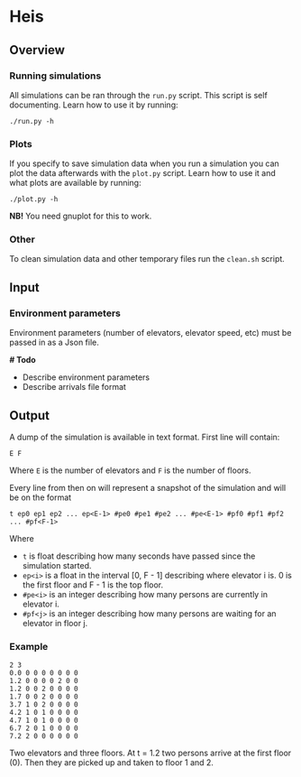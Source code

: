 # Heis

## Overview

### Running simulations

All simulations can be ran through the `run.py` script. This script is self documenting.
Learn how to use it by running:
```
./run.py -h
```

### Plots

If you specify to save simulation data when you run a simulation you can plot the data afterwards with the `plot.py` script.
Learn how to use it and what plots are available by running:
```
./plot.py -h
```
**NB!** You need gnuplot for this to work.

### Other
To clean simulation data and other temporary files run the `clean.sh` script.

## Input

### Environment parameters
Environment parameters (number of elevators, elevator speed, etc) must be passed in as a Json file.

**# Todo**
- Describe environment parameters
- Describe arrivals file format

## Output
A dump of the simulation is available in text format. First line will contain:
```
E F
```
Where `E` is the number of elevators and `F` is the number of floors.

Every line from then on will represent a snapshot of the simulation and will be on the format
```
t ep0 ep1 ep2 ... ep<E-1> #pe0 #pe1 #pe2 ... #pe<E-1> #pf0 #pf1 #pf2 ... #pf<F-1>
```
Where
* `t` is float describing how many seconds have passed since the simulation started.
* `ep<i>` is a float in the interval [0, F - 1] describing where elevator i is. 0 is the first floor and F - 1 is the top floor.
* `#pe<i>` is an integer describing how many persons are currently in elevator i.
* `#pf<j>` is an integer describing how many persons are waiting for an elevator in floor j.

### Example
```
2 3
0.0 0 0 0 0 0 0 0
1.2 0 0 0 0 2 0 0
1.2 0 0 2 0 0 0 0
1.7 0 0 2 0 0 0 0
3.7 1 0 2 0 0 0 0
4.2 1 0 1 0 0 0 0
4.7 1 0 1 0 0 0 0
6.7 2 0 1 0 0 0 0
7.2 2 0 0 0 0 0 0
```

Two elevators and three floors. At t = 1.2 two persons arrive at the first floor (0). Then they are picked up and taken to floor 1 and 2.
